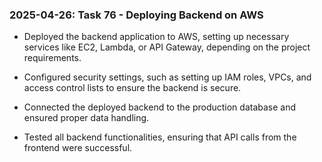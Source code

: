 ### 2025-04-26: Task 76 - Deploying Backend on AWS

* Deployed the backend application to AWS, setting up necessary services like EC2, Lambda, or API Gateway, depending on the project requirements.

* Configured security settings, such as setting up IAM roles, VPCs, and access control lists to ensure the backend is secure.

* Connected the deployed backend to the production database and ensured proper data handling.

* Tested all backend functionalities, ensuring that API calls from the frontend were successful.